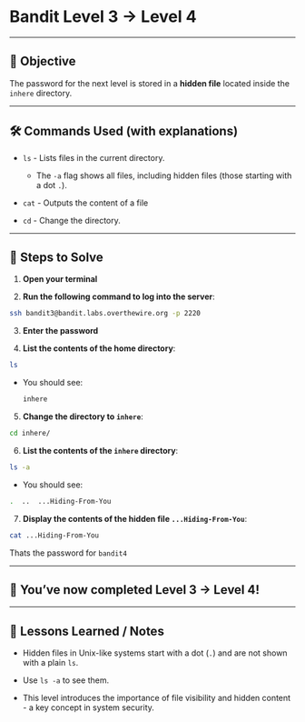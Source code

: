 # Bandit Level 3 → Level 4

---

## 🎯 Objective

The password for the next level is stored in a **hidden file** located inside the `inhere` directory.

---


## 🛠️ Commands Used (with explanations)

- `ls` - Lists files in the current directory.
   - The `-a` flag shows all files, including hidden files (those starting with a dot `.`).

- `cat` - Outputs the content of a file

- `cd` - Change the directory.

---

## 🚀 Steps to Solve
1. **Open your terminal**

2. **Run the following command to log into the server**:

```bash
ssh bandit3@bandit.labs.overthewire.org -p 2220
```

3. **Enter the password**

4. **List the contents of the home directory**:
```bash
ls
```
- You should see: 
   ```bash
   inhere
   ```
5. **Change the directory to `inhere`**:
```bash
cd inhere/
```

6. **List the contents of the `inhere` directory**:
```bash 
ls -a
```
   - You should see:
   ```bash
   .  ..  ...Hiding-From-You
   ```

7. **Display the contents of the hidden file `...Hiding-From-You`**:
```bash
cat ...Hiding-From-You
```

Thats the password for `bandit4`

---

## 🎉 You’ve now completed Level 3 → Level 4!


---

## 🧠 Lessons Learned / Notes
- Hidden files in Unix-like systems start with a dot (`.`) and are not shown with a plain `ls`.

- Use `ls -a` to see them.

- This level introduces the importance of file visibility and hidden content - a key concept in system security.
